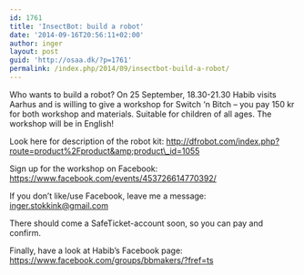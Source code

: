 ```yaml
---
id: 1761
title: 'InsectBot: build a robot'
date: '2014-09-16T20:56:11+02:00'
author: inger
layout: post
guid: 'http://osaa.dk/?p=1761'
permalink: /index.php/2014/09/insectbot-build-a-robot/
---
```


Who wants to build a robot? On 25 September, 18.30-21.30 Habib visits Aarhus and is willing to give a workshop for Switch ‘n Bitch – you pay 150 kr for both workshop and materials. Suitable for children of all ages. The workshop will be in English!

Look here for description of the robot kit: http://dfrobot.com/index.php?route=product%2Fproduct&amp;product\_id=1055

Sign up for the workshop on Facebook: https://www.facebook.com/events/453726614770392/

If you don’t like/use Facebook, leave me a message: inger.stokkink@gmail.com

There should come a SafeTicket-account soon, so you can pay and confirm.

Finally, have a look at Habib’s Facebook page: https://www.facebook.com/groups/bbmakers/?fref=ts